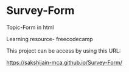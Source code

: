 # Survey-Form
Topic-Form in html

Learning resource- freecodecamp

This project can be access by using this URL:

https://sakshijain-mca.github.io/Survey-Form/

